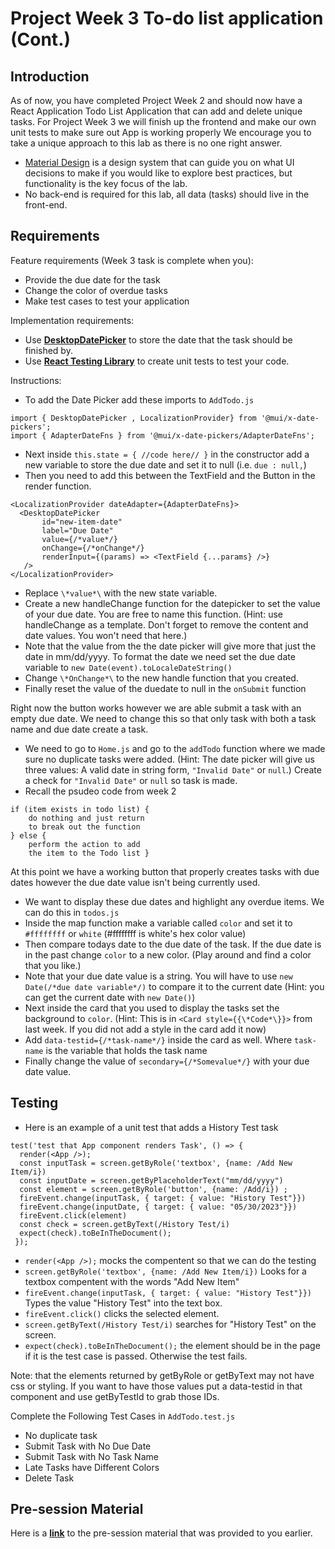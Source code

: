 # Project Week 3 To-do list application (Cont.)
## Introduction
As of now, you have completed Project Week 2 and should now have a React Application Todo List Application that can add and delete unique tasks. For Project Week 3 we will finish up the frontend and make our own unit tests to make sure out App is working properly  We encourage you to take a unique approach to this lab as there is no one right answer. 
- [Material Design](https://material.io/design/introduction) is a design system that can guide you on what UI decisions to make if you would like to explore best practices, but functionality is the key focus of the lab.
- No back-end is required for this lab, all data (tasks) should live in the front-end.


## Requirements
Feature requirements (Week 3 task is complete when you):
+ Provide the due date for the task
+ Change the color of overdue tasks
+ Make test cases to test your application

Implementation requirements:
+ Use [**DesktopDatePicker**](https://mui.com/x/react-date-pickers/date-picker/)  to store the date that the task should be finished by.
+ Use [**React Testing Library**](https://testing-library.com/docs/react-testing-library/cheatsheet) to create unit tests to test your code.

Instructions:
+ To add the Date Picker add these imports to `AddTodo.js` 
```
import { DesktopDatePicker , LocalizationProvider} from '@mui/x-date-pickers';
import { AdapterDateFns } from '@mui/x-date-pickers/AdapterDateFns';
``` 
+ Next inside  `this.state = { //code here// }` in the constructor add a new variable to store the due date and set it to null (i.e. `due : null,`)
+ Then you need to add this between the TextField and the Button in the render function.
 ```   
<LocalizationProvider dateAdapter={AdapterDateFns}>         
   <DesktopDatePicker
        id="new-item-date"
        label="Due Date"
        value={/*value*/}
        onChange={/*onChange*/}
        renderInput={(params) => <TextField {...params} />}
    />
</LocalizationProvider>
```
+ Replace `\*value*\` with the new state variable.
+ Create a new handleChange function for the datepicker to set the value of your due date. You are free to name this function. (Hint: use handleChange as a template. Don't forget to remove the content and date values. You won't need that here.) 
+ Note that the value from the the date picker will give more that just the date in mm/dd/yyyy. To format the date we need set the due date variable to `new Date(event).toLocaleDateString()`
+ Change `\*OnChange*\` to the new handle function that you created.
+ Finally reset the value of the duedate to null in the `onSubmit` function

Right now the button works however we are able submit a task with an empty due date. We need to change this so that only task with both a task name and due date create a task. 

+ We need to go to `Home.js` and go to the `addTodo` function where we made sure no duplicate tasks were added. (Hint: The date picker will give us three values: A valid date in string form, `"Invalid Date"` or `null`.) Create a check for `"Invalid Date"` or `null` so task is made.
+  Recall the psudeo code from week 2
```
if (item exists in todo list) {
    do nothing and just return
    to break out the function
} else {
    perform the action to add
    the item to the Todo list }
```    
 
At this point we have a working button that properly creates tasks with due dates however the due date value isn't being currently used.

+ We want to display these due dates and highlight any overdue items. We can do this in `todos.js`
+ Inside the map function make a variable called `color` and set it to `#ffffffff` or `white` (#ffffffff is white's hex color value)
+ Then compare todays date to the due date of the task. If the due date is in the past change `color` to a new color. (Play around and find a color that you like.) 
+ Note that your due date value is a string. You will have to use `new Date(/*due date variable*/)` to compare it to the current date (Hint: you can get the current date with `new Date()`)  
+ Next inside the card that you used to display the tasks set the background to `color`. (Hint: This is in  `<Card style={{\*Code*\}}>` from last week. If you did not add a style in the card add it now)
+ Add `data-testid={/*task-name*/}` inside the card as well. Where `task-name` is the variable that holds the task name
+ Finally change the value of `secondary={/*Somevalue*/}` with your due date value.

## Testing
+ Here is an example of a unit test that adds a History Test task
```
test('test that App component renders Task', () => {
  render(<App />);
  const inputTask = screen.getByRole('textbox', {name: /Add New Item/i})
  const inputDate = screen.getByPlaceholderText("mm/dd/yyyy")
  const element = screen.getByRole('button', {name: /Add/i}) ;
  fireEvent.change(inputTask, { target: { value: "History Test"}})
  fireEvent.change(inputDate, { target: { value: "05/30/2023"}})
  fireEvent.click(element)
  const check = screen.getByText(/History Test/i)
  expect(check).toBeInTheDocument();
 });

```
+ `render(<App />);` mocks the compentent so that we can do the testing
+ `screen.getByRole('textbox', {name: /Add New Item/i})`  Looks for a textbox compentent with the words "Add New Item"
+ `fireEvent.change(inputTask, { target: { value: "History Test"}})` Types the value "History Test" into the text box.
+ `fireEvent.click()` clicks the selected element.
+ `screen.getByText(/History Test/i)` searches for "History Test" on the screen. 
+ `expect(check).toBeInTheDocument();` the element should be in the page if it is the test case is passed. Otherwise the test fails.

Note: that the elements returned by getByRole or getByText may not have css or styling. If you want to have those values put a data-testid in that component and use getByTestId to grab those IDs.

Complete the Following Test Cases in `AddTodo.test.js`
  + No duplicate task
  + Submit Task with No Due Date
  + Submit Task with No Task Name
  + Late Tasks have Different Colors
  + Delete Task
 ## Pre-session Material
Here is a [**link**](https://) to the pre-session material that was provided to you earlier.
